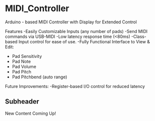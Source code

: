 # MIDI_Controller
Arduino - based MIDI Controller with Display for Extended Control

Features 
-Easily Customizable Inputs (any number of pads)
-Send MIDI commands via USB-MIDI
-Low latency response time (<80ms)
-Class-based Input control for ease of use.
-Fully Functional Interface to View & Edit:
  - Pad Sensitivity
  - Pad Note
  - Pad Volume
  - Pad Pitch
  - Pad Pitchbend (auto range)

Future Improvements:
-Register-based I/O control for reduced latency

## Subheader

New Content Coming Up!